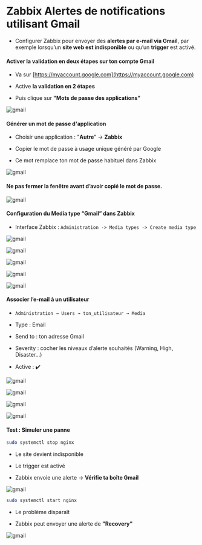 # Zabbix Alertes de notifications utilisant Gmail

- Configurer Zabbix pour envoyer des **alertes par e-mail via Gmail**, par exemple lorsqu’un **site web est indisponible** ou qu’un **trigger** est activé.

#### Activer la validation en deux étapes sur ton compte Gmail

- Va sur [https://myaccount.google.com](https://myaccount.google.com)

- Active **la validation en 2 étapes**

- Puis clique sur **"Mots de passe des applications"**

![gmail](/assets/Zabbix_alert_00.png)

#### Générer un mot de passe d'application

- Choisir une application : "**Autre**" → **Zabbix**

- Copier le mot de passe à usage unique généré par Google

- Ce mot remplace ton mot de passe habituel dans Zabbix

![gmail](/assets/Zabbix_alert_01.png)

#### Ne pas fermer la fenêtre avant d’avoir copié le mot de passe.

![gmail](/assets/Zabbix_alert_02.png)

#### Configuration du Media type “Gmail” dans Zabbix

- Interface Zabbix : `Administration -> Media types -> Create media type`

![gmail](/assets/Zabbix_alert_03.png)

![gmail](/assets/Zabbix_alert_04.png)

![gmail](/assets/Zabbix_alert_05.png)

![gmail](/assets/Zabbix_alert_06.png)

![gmail](/assets/Zabbix_alert_07.png)

#### Associer l’e-mail à un utilisateur

- `Administration → Users → ton_utilisateur → Media`

- Type : Email

- Send to : ton adresse Gmail

- Severity : cocher les niveaux d’alerte souhaités (Warning, High, Disaster…)

- Active : ✔️

![gmail](/assets/Zabbix_alert_08.png)

![gmail](/assets/Zabbix_alert_09.png)

![gmail](/assets/Zabbix_alert_10.png)

![gmail](/assets/Zabbix_alert_11.png)

#### Test : Simuler une panne

```sh
sudo systemctl stop nginx
```

- Le site devient indisponible

- Le trigger est activé

- Zabbix envoie une alerte → **Vérifie ta boîte Gmail**

![gmail](/assets/Zabbix_alert_12.png)

```sh
sudo systemctl start nginx
```

- Le problème disparaît

- Zabbix peut envoyer une alerte de **"Recovery"**

![gmail](/assets/Zabbix_alert_13.png)
